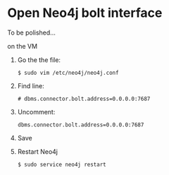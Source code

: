 # Open Neo4j bolt interface 

To be polished...

on the VM 

1. Go the the file:
    ```
    $ sudo vim /etc/neo4j/neo4j.conf
    ```

2. Find line:
    ```
    # dbms.connector.bolt.address=0.0.0.0:7687
    ```

3. Uncomment:
    ```
    dbms.connector.bolt.address=0.0.0.0:7687
    ```

4. Save

5. Restart Neo4j

    ```shell
    $ sudo service neo4j restart
    ```
